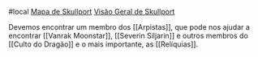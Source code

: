 #local 
[Mapa de Skullport](SkullportMap.jpg)
[Visão Geral de Skullport](skullport.jpeg)

Devemos encontrar um membro dos [[Arpistas]], que pode nos ajudar a encontrar [[Vanrak Moonstar]], [[Severin Siljarin]] e outros membros do [[Culto do Dragão]] e o mais importante, as [[Relíquias]].
